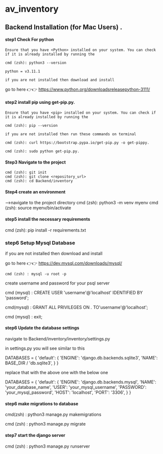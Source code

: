 # av_inventory

## Backend Installation (for Mac Users) . 

#### step1 Check For python 

    Ensure that you have <Python> installed on your system. You can check if it is already installed by running the 

    cmd (zsh): python3 --version

    python = v3.11.1

    if you are not installed then download and install 

  go to here 👉👉    https://www.python.org/downloadsreleasepython-3111/
    

#### step2 install pip using get-pip.py.
    Ensure that you have <pip> installed on your system. You can check if it is already installed by running the 

    cmd (zsh): pip --version 

    if you are not installed then run these commands on terminal 

    cmd (zsh): curl https://bootstrap.pypa.io/get-pip.py -o get-pippy. 

    cmd (zsh): sudo python get-pip.py. 

#### Step3 Navigate to the project 
    cmd (zsh): git init
    cmd (zsh): git clone <repository_url>
    cmd (zsh): cd Backend/inventory

#### Step4 create an environment 
-->navigate to the project directory 
cmd (zsh): python3 -m venv myenv
cmd (zsh): source myenv/bin/activate

#### step5 install the necessary requirements

cmd (zsh): pip install -r requirements.txt

### step6 Setup Mysql Database

 if you are not installed <mysql> then download and install

 go to here 👉👉  https://dev.mysql.com/downloads/mysql/ 
  
    cmd (zsh) : mysql -u root -p

 create username and password for your psql server

  cmd (mysql) : CREATE USER 'username'@'localhost' IDENTIFIED BY 'password';

  cmd(mysql) : GRANT ALL PRIVILEGES ON *.* TO'username'@'localhost';
  
  cmd (mysql) : exit;

#### step6 Update the database settings
 navigate to  Backend/inventory/inventory/settings.py

in settings.py you will see similar to this 

 DATABASES = {
    'default': {
        'ENGINE': 'django.db.backends.sqlite3',
        'NAME': BASE_DIR / 'db.sqlite3',
    }
}

replace that with the above one with the below one 

DATABASES = {
    'default': {
        'ENGINE': 'django.db.backends.mysql',
        'NAME': 'your_database_name',
        'USER': 'your_mysql_username',
        'PASSWORD': 'your_mysql_password',
        'HOST': 'localhost',
        'PORT': '3306',
    }
}

#### step6 make migrations to database

cmd(zsh) : python3 manage.py makemigrations

cmd (zsh) : python3 manage.py migrate

#### step7 start the django server

cmd (zsh) : python3 manage.py runserver
